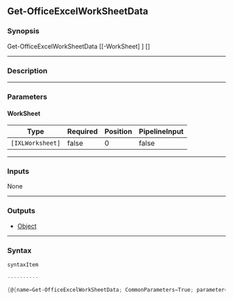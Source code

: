 Get-OfficeExcelWorkSheetData
----------------------------

### Synopsis

Get-OfficeExcelWorkSheetData [[-WorkSheet] <IXLWorksheet>] [<CommonParameters>]

---

### Description

---

### Parameters
#### **WorkSheet**

|Type            |Required|Position|PipelineInput|
|----------------|--------|--------|-------------|
|`[IXLWorksheet]`|false   |0       |false        |

---

### Inputs
None

---

### Outputs
* [Object](https://learn.microsoft.com/en-us/dotnet/api/System.Object)

---

### Syntax
```PowerShell
syntaxItem
```
```PowerShell
----------
```
```PowerShell
{@{name=Get-OfficeExcelWorkSheetData; CommonParameters=True; parameter=System.Object[]}}
```

